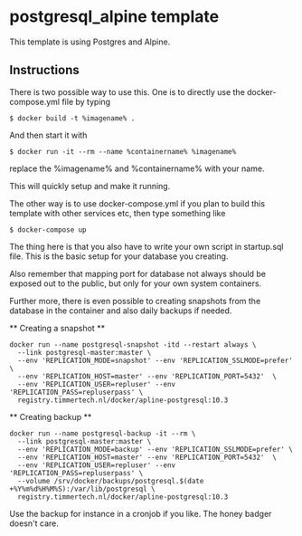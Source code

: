 # postgresql_alpine template

This template is using Postgres and Alpine.

## Instructions

There is two possible way to use this.
One is to directly use the docker-compose.yml file
by typing

```
$ docker build -t %imagename% .
```

And then start it with

```
$ docker run -it --rm --name %containername% %imagename%
```

replace the %imagename% and %containername% with your name.

This will quickly setup and make it running.

The other way is to use docker-compose.yml
if you plan to build this template with other services etc,
then type something like

```
$ docker-compose up
```

The thing here is that you also have to
write your own script in startup.sql file.
This is the basic setup for your database you creating.

Also remember that mapping port for database not always should be exposed out
to the public, but only for your own system containers. 

Further more, there is even possible to creating snapshots from the database 
in the container and also daily backups if needed.


** Creating a snapshot **

```
docker run --name postgresql-snapshot -itd --restart always \
  --link postgresql-master:master \
  --env 'REPLICATION_MODE=snapshot' --env 'REPLICATION_SSLMODE=prefer' \
  --env 'REPLICATION_HOST=master' --env 'REPLICATION_PORT=5432'  \
  --env 'REPLICATION_USER=repluser' --env 'REPLICATION_PASS=repluserpass' \
  registry.timmertech.nl/docker/apline-postgresql:10.3
```

** Creating backup **

```
docker run --name postgresql-backup -it --rm \
  --link postgresql-master:master \
  --env 'REPLICATION_MODE=backup' --env 'REPLICATION_SSLMODE=prefer' \
  --env 'REPLICATION_HOST=master' --env 'REPLICATION_PORT=5432'  \
  --env 'REPLICATION_USER=repluser' --env 'REPLICATION_PASS=repluserpass' \
  --volume /srv/docker/backups/postgresql.$(date +%Y%m%d%H%M%S):/var/lib/postgresql \
  registry.timmertech.nl/docker/apline-postgresql:10.3
```

Use the backup for instance in a cronjob if you like. 
The honey badger doesn't care.

